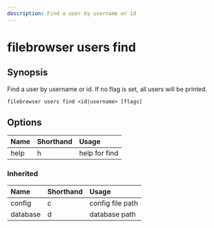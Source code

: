 ```yaml
---
description: Find a user by username or id
---
```


# filebrowser users find

## Synopsis

Find a user by username or id. If no flag is set, all users will be printed.

```text
filebrowser users find <id|username> [flags]
```

## Options

| Name | Shorthand | Usage |
| :--- | :--- | :--- |
| help | h | help for find |

### Inherited

| Name | Shorthand | Usage |
| :--- | :--- | :--- |
| config | c | config file path |
| database | d | database path |

